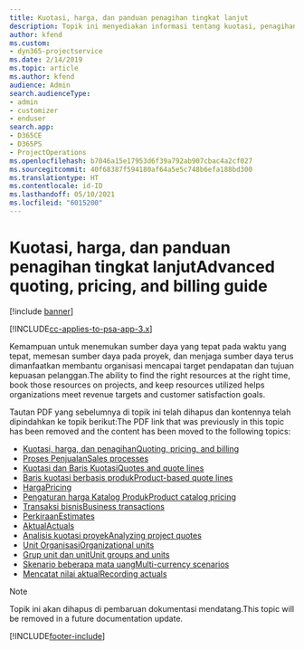 ```yaml
---
title: Kuotasi, harga, dan panduan penagihan tingkat lanjut
description: Topik ini menyediakan informasi tentang kuotasi, penagihan, dan harga dalam Project Service Automation.
author: kfend
ms.custom:
- dyn365-projectservice
ms.date: 2/14/2019
ms.topic: article
ms.author: kfend
audience: Admin
search.audienceType:
- admin
- customizer
- enduser
search.app:
- D365CE
- D365PS
- ProjectOperations
ms.openlocfilehash: b7046a15e17953d6f39a792ab907cbac4a2cf027
ms.sourcegitcommit: 40f68387f594180af64a5e5c748b6efa188bd300
ms.translationtype: HT
ms.contentlocale: id-ID
ms.lasthandoff: 05/10/2021
ms.locfileid: "6015200"
---
```

# <a name="advanced-quoting-pricing-and-billing-guide"></a><span data-ttu-id="07b10-103">Kuotasi, harga, dan panduan penagihan tingkat lanjut</span><span class="sxs-lookup"><span data-stu-id="07b10-103">Advanced quoting, pricing, and billing guide</span></span>

[!include [banner](../../includes/psa-now-project-operations.md)]

[!INCLUDE[cc-applies-to-psa-app-3.x](../../includes/cc-applies-to-psa-app-3x.md)]

<span data-ttu-id="07b10-104">Kemampuan untuk menemukan sumber daya yang tepat pada waktu yang tepat, memesan sumber daya pada proyek, dan menjaga sumber daya terus dimanfaatkan membantu organisasi mencapai target pendapatan dan tujuan kepuasan pelanggan.</span><span class="sxs-lookup"><span data-stu-id="07b10-104">The ability to find the right resources at the right time, book those resources on projects, and keep resources utilized helps organizations meet revenue targets and customer satisfaction goals.</span></span> 

<span data-ttu-id="07b10-105">Tautan PDF yang sebelumnya di topik ini telah dihapus dan kontennya telah dipindahkan ke topik berikut:</span><span class="sxs-lookup"><span data-stu-id="07b10-105">The PDF link that was previously in this topic has been removed and the content has been moved to the following topics:</span></span>

- [<span data-ttu-id="07b10-106">Kuotasi, harga, dan penagihan</span><span class="sxs-lookup"><span data-stu-id="07b10-106">Quoting, pricing, and billing</span></span>](../quote-bill-price.md)
- [<span data-ttu-id="07b10-107">Proses Penjualan</span><span class="sxs-lookup"><span data-stu-id="07b10-107">Sales processes</span></span>](../basic-sales-process.md)
- [<span data-ttu-id="07b10-108">Kuotasi dan Baris Kuotasi</span><span class="sxs-lookup"><span data-stu-id="07b10-108">Quotes and quote lines</span></span>](../basic-quote-lines.md)
- [<span data-ttu-id="07b10-109">Baris kuotasi berbasis produk</span><span class="sxs-lookup"><span data-stu-id="07b10-109">Product-based quote lines</span></span>](../product-based-quote-lines.md)
- [<span data-ttu-id="07b10-110">Harga</span><span class="sxs-lookup"><span data-stu-id="07b10-110">Pricing</span></span>](../basic-pricing.md)
- [<span data-ttu-id="07b10-111">Pengaturan harga Katalog Produk</span><span class="sxs-lookup"><span data-stu-id="07b10-111">Product catalog pricing</span></span>](../product-catalog-pricing.md)
- [<span data-ttu-id="07b10-112">Transaksi bisnis</span><span class="sxs-lookup"><span data-stu-id="07b10-112">Business transactions</span></span>](../basic-business-transactions.md)
- [<span data-ttu-id="07b10-113">Perkiraan</span><span class="sxs-lookup"><span data-stu-id="07b10-113">Estimates</span></span>](../estimates.md)
- [<span data-ttu-id="07b10-114">Aktual</span><span class="sxs-lookup"><span data-stu-id="07b10-114">Actuals</span></span>](../actuals.md)
- [<span data-ttu-id="07b10-115">Analisis kuotasi proyek</span><span class="sxs-lookup"><span data-stu-id="07b10-115">Analyzing project quotes</span></span>](../basic-analyzing-quotes.md)
- [<span data-ttu-id="07b10-116">Unit Organisasi</span><span class="sxs-lookup"><span data-stu-id="07b10-116">Organizational units</span></span>](../advanced-organizational.md)
- [<span data-ttu-id="07b10-117">Grup unit dan unit</span><span class="sxs-lookup"><span data-stu-id="07b10-117">Unit groups and units</span></span>](../advanced-units.md)
- [<span data-ttu-id="07b10-118">Skenario beberapa mata uang</span><span class="sxs-lookup"><span data-stu-id="07b10-118">Multi-currency scenarios</span></span>](../advanced-currency.md)
- [<span data-ttu-id="07b10-119">Mencatat nilai aktual</span><span class="sxs-lookup"><span data-stu-id="07b10-119">Recording actuals</span></span>](../advanced-actuals.md)

> [!NOTE]
> <span data-ttu-id="07b10-120">Topik ini akan dihapus di pembaruan dokumentasi mendatang.</span><span class="sxs-lookup"><span data-stu-id="07b10-120">This topic will be removed in a future documentation update.</span></span> 


[!INCLUDE[footer-include](../../includes/footer-banner.md)]